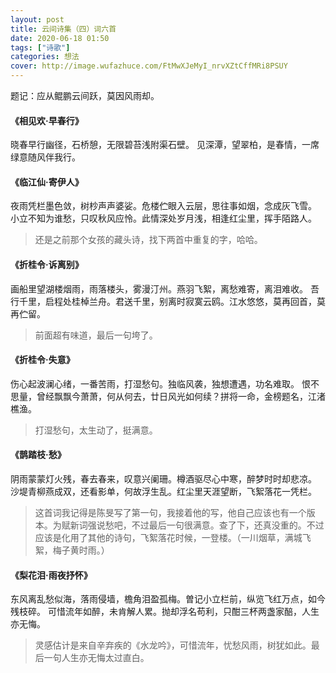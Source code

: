 ```yaml
---
layout: post
title: 云间诗集（四）词六首
date: 2020-06-18 01:50
tags: ["诗歌"]
categories: 想法
cover: http://image.wufazhuce.com/FtMwXJeMyI_nrvXZtCffMRi8PSUY
---
```


题记：应从鲲鹏云间跃，莫因风雨却。

#### 《相见欢·早春行》

晓春早行幽径，石桥憩，无限碧苔浅附渠石壁。
见深潭，望翠柏，是春情，一席绿意随风伴我行。

#### 《临江仙·寄伊人》

夜雨凭栏墨色敛，树杪声声婆娑。危楼伫眼入云层，思往事如烟，念成灰飞雪。
小立不知为谁愁，只叹秋风应怜。此情深处岁月浅，相逢红尘里，挥手陌路人。

> 还是之前那个女孩的藏头诗，找下两首中重复的字，哈哈。

#### 《折桂令·诉离别》

画船里望湖楼烟雨，雨落楼头，雾漫汀州。燕羽飞絮，离愁难寄，离泪难收。
吾行千里，启程处桂棹兰舟。君送千里，别离时寂寞云鸥。江水悠悠，莫再回首，莫再伫留。

> 前面超有味道，最后一句垮了。

#### 《折桂令·失意》

伤心起波澜心绪，一番苦雨，打湿愁句。独临风袭，独想遭遇，功名难取。
恨不思量，曾经飘飘今萧萧，何从何去，廿日风光如何续？拼将一命，金榜题名，江渚樵渔。

> 打湿愁句，太生动了，挺满意。

#### 《鹊踏枝·愁》

阴雨蒙蒙灯火残，春去春来，叹意兴阑珊。樽酒驱尽心中寒，醉梦时时却悲凉。
沙堤青柳燕成双，还看影单，何故浮生乱。红尘里天涯望断，飞絮落花一凭栏。

> 这首词我记得是陈旻写了第一句，我接着他的写，他自己应该也有一个版本。为赋新词强说愁吧，不过最后一句很满意。查了下，还真没重的。不过应该是化用了其他的诗句，飞絮落花时候，一登楼。（一川烟草，满城飞絮，梅子黄时雨。）

#### 《梨花泪·雨夜抒怀》

东风离乱愁似海，落雨侵墙，檐角泪盈孤梅。曽记小立栏前，纵览飞红万点，如今残枝碎。
可惜流年如醉，未肯解人累。抛却浮名苟利，只酣三杯两盏家醅，人生亦无悔。

> 灵感估计是来自辛弃疾的《水龙吟》，可惜流年，忧愁风雨，树犹如此。最后一句人生亦无悔太过直白。


